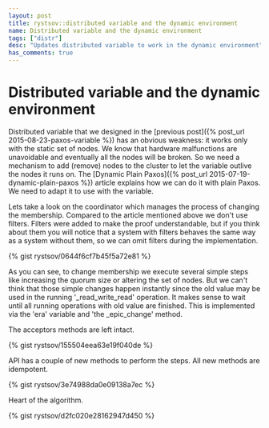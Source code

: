```yaml
---
layout: post
title: rystsov::distributed variable and the dynamic environment
name: Distributed variable and the dynamic environment
tags: ["distr"]
desc: "Updates distributed variable to work in the dynamic environment"
has_comments: true
---
```


<h1>Distributed variable and the dynamic environment</h1>

Distributed variable that we designed in the [previous post]({% post_url 2015-08-23-paxos-variable %}) has an obvious weakness: it works only with the static set of nodes. We know that hardware malfunctions are unavoidable and eventually all the nodes will be broken. So we need a mechanism to add (remove) nodes to the cluster to let the variable outlive the nodes it runs on. The [Dynamic Plain Paxos]({% post_url 2015-07-19-dynamic-plain-paxos %}) article explains how we can do it with plain Paxos. We need to adapt it to use with the variable.

Lets take a look on the coordinator which manages the process of changing the membership. Compared to the article mentioned above we don't use filters. Filters were added to make the proof understandable, but if you think about them you will notice that a system with filters behaves the same way as a system without them, so we can omit filters during the implementation.

{% gist rystsov/0644f6cf7b45f5a72e81 %}

As you can see, to change membership we execute several simple steps like increasing the quorum size or altering the set of nodes. But we can't think that those simple changes happen instantly since the old value may be used in the running '_read_write_read' operation. It makes sense to wait until all running operations with old value are finished. This is implemented via the 'era' variable and 'the _epic_change' method.

The acceptors methods are left intact.

{% gist rystsov/155504eea63e19f040de %}

API has a couple of new methods to perform the steps. All new methods are idempotent.

{% gist rystsov/3e74988da0e09138a7ec %}

Heart of the algorithm.

{% gist rystsov/d2fc020e28162947d450 %}
